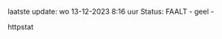 laatste update: 
wo 13-12-2023  8:16   uur 
Status: FAALT - geel - 
<div class="service Y">httpstat</div>
